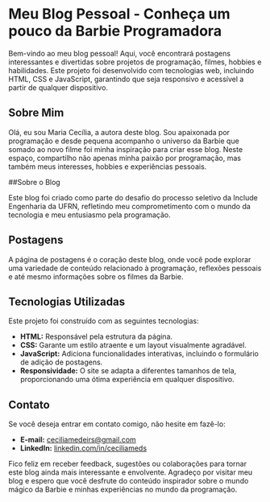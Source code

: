 # Meu Blog Pessoal - Conheça um pouco da Barbie Programadora

Bem-vindo ao meu blog pessoal! Aqui, você encontrará postagens interessantes e divertidas sobre projetos de programação, filmes, hobbies e habilidades. Este projeto foi desenvolvido com tecnologias web, incluindo HTML, CSS e JavaScript, garantindo que seja responsivo e acessível a partir de qualquer dispositivo.

## Sobre Mim

Olá, eu sou Maria Cecília, a autora deste blog. Sou apaixonada por programação e desde pequena acompanho o universo da Barbie que somado ao novo filme foi minha inspiração para criar esse blog. Neste espaço, compartilho não apenas minha paixão por programação, mas também meus interesses, hobbies e experiências pessoais.

##Sobre o Blog

Este blog foi criado como parte do desafio do processo seletivo da Include Engenharia da UFRN, refletindo meu comprometimento com o mundo da tecnologia e meu entusiasmo pela programação.

## Postagens

A página de postagens é o coração deste blog, onde você pode explorar uma variedade de conteúdo relacionado à programação, reflexões pessoais e até mesmo informações sobre os filmes da Barbie.

## Tecnologias Utilizadas

Este projeto foi construído com as seguintes tecnologias:

- **HTML:** Responsável pela estrutura da página.
- **CSS:** Garante um estilo atraente e um layout visualmente agradável.
- **JavaScript:** Adiciona funcionalidades interativas, incluindo o formulário de adição de postagens.
- **Responsividade:** O site se adapta a diferentes tamanhos de tela, proporcionando uma ótima experiência em qualquer dispositivo.

## Contato

Se você deseja entrar em contato comigo, não hesite em fazê-lo:

- **E-mail:** [ceciliamedeirs@gmail.com](mailto:ceciliamedeirs@gmail.com)
- **LinkedIn:** [linkedin.com/in/ceciliameds](https://www.linkedin.com/in/ceciliameds/)

Fico feliz em receber feedback, sugestões ou colaborações para tornar este blog ainda mais interessante e envolvente. Agradeço por visitar meu blog e espero que você desfrute do conteúdo inspirador sobre o mundo mágico da Barbie e minhas experiências no mundo da programação.


